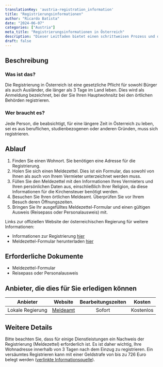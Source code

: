 ```yaml
---
translationKey: 'austria-registration_information'
title: "Registrierungsinformationen"
author: "Ricardo Batista"
date: "2024-06-07"
categories: ["Austria"]
meta_title: "Registrierungsinformationen in Österreich"
description: "Dieser Leitfaden bietet einen schrittweisen Prozess und die erforderlichen Dokumente für die Registrierung in Österreich."
draft: false
---
```


## Beschreibung
### Was ist das?
Die Registrierung in Österreich ist eine gesetzliche Pflicht für sowohl Bürger als auch Ausländer, die länger als 3 Tage im Land leben. Dies wird als Anmeldung bezeichnet, bei der Sie Ihren Hauptwohnsitz bei den örtlichen Behörden registrieren.

### Wer braucht es?
Jede Person, die beabsichtigt, für eine längere Zeit in Österreich zu leben, sei es aus beruflichen, studienbezogenen oder anderen Gründen, muss sich registrieren.

## Ablauf

1. Finden Sie einen Wohnort. Sie benötigen eine Adresse für die Registrierung.
2. Holen Sie sich einen Meldezettel. Dies ist ein Formular, das sowohl von Ihnen als auch von Ihrem Vermieter unterzeichnet werden muss.
3. Füllen Sie den Meldezettel mit den Informationen Ihres Vermieters und Ihren persönlichen Daten aus, einschließlich Ihrer Religion, da diese Informationen für die Kirchensteuer benötigt werden.
4. Besuchen Sie Ihren örtlichen Meldeamt. Überprüfen Sie vor Ihrem Besuch deren Öffnungszeiten.
5. Bringen Sie Ihr ausgefülltes Meldezettel-Formular und einen gültigen Ausweis (Reisepass oder Personalausweis) mit.

Links zur offiziellen Website der österreichischen Regierung für weitere Informationen:
- Informationen zur Registrierung [hier](https://www.oesterreich.gv.at/en/themen/living-and-working-in-austria/living-in-austria/Seite.270120.html)
- Meldezettel-Formular herunterladen [hier](https://www.wien.gv.at/verwaltung/meldeservice/formulare)

## Erforderliche Dokumente

- Meldezettel-Formular
- Reisepass oder Personalausweis

## Anbieter, die dies für Sie erledigen können

| Anbieter        |     Website     |     Bearbeitungszeiten    |       Kosten      |
| --------------- | --------------- |  :-------------: | :-------------: |
| Lokale Regierung |  [Meldeamt](https://www.wien.gv.at/verwaltung/meldeservice/)       |      Sofort      |        Kostenlos       |

## Weitere Details
Bitte beachten Sie, dass für einige Dienstleistungen ein Nachweis der Registrierung (Meldezettel) erforderlich ist. Es ist daher wichtig, Ihre Wohnadresse innerhalb von 3 Tagen nach dem Einzug zu registrieren. Ein versäumtes Registrieren kann mit einer Geldstrafe von bis zu 726 Euro belegt werden ([verlinkte Informationsquelle](https://www.reddit.com/r/Austria/comments/1cad9ix/didnt_register_in_austria/)).